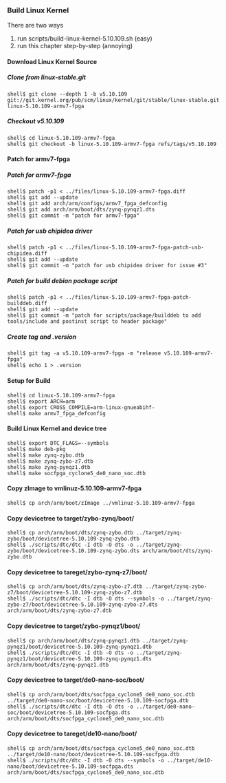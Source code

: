 ### Build Linux Kernel

There are two ways

1. run scripts/build-linux-kernel-5.10.109.sh (easy)
2. run this chapter step-by-step (annoying)

#### Download Linux Kernel Source

##### Clone from linux-stable.git

```console
shell$ git clone --depth 1 -b v5.10.109 git://git.kernel.org/pub/scm/linux/kernel/git/stable/linux-stable.git linux-5.10.109-armv7-fpga
```

##### Checkout v5.10.109

```console
shell$ cd linux-5.10.109-armv7-fpga
shell$ git checkout -b linux-5.10.109-armv7-fpga refs/tags/v5.10.109
```

#### Patch for armv7-fpga

##### Patch for armv7-fpga

```console
shell$ patch -p1 < ../files/linux-5.10.109-armv7-fpga.diff
shell$ git add --update
shell$ git add arch/arm/configs/armv7_fpga_defconfig
shell$ git add arch/arm/boot/dts/zynq-pynqz1.dts
shell$ git commit -m "patch for armv7-fpga"
```

##### Patch for usb chipidea driver

```console
shell$ patch -p1 < ../files/linux-5.10.109-armv7-fpga-patch-usb-chipidea.diff
shell$ git add --update
shell$ git commit -m "patch for usb chipidea driver for issue #3"
```

##### Patch for build debian package script

```console
shell$ patch -p1 < ../files/linux-5.10.109-armv7-fpga-patch-builddeb.diff
shell$ git add --update
shell$ git commit -m "patch for scripts/package/builddeb to add tools/include and postinst script to header package"
```

##### Create tag and .version

```console
shell$ git tag -a v5.10.109-armv7-fpga -m "release v5.10.109-armv7-fpga"
shell$ echo 1 > .version
```

#### Setup for Build 

````console
shell$ cd linux-5.10.109-armv7-fpga
shell$ export ARCH=arm
shell$ export CROSS_COMPILE=arm-linux-gnueabihf-
shell$ make armv7_fpga_defconfig
````

#### Build Linux Kernel and device tree

````console
shell$ export DTC_FLAGS=--symbols
shell$ make deb-pkg
shell$ make zynq-zybo.dtb
shell$ make zynq-zybo-z7.dtb
shell$ make zynq-pynqz1.dtb
shell$ make socfpga_cyclone5_de0_nano_soc.dtb
````

#### Copy zImage to vmlinuz-5.10.109-armv7-fpga

```console
shell$ cp arch/arm/boot/zImage ../vmlinuz-5.10.109-armv7-fpga
```

#### Copy devicetree to target/zybo-zynq/boot/

```console
shell$ cp arch/arm/boot/dts/zynq-zybo.dtb ../target/zynq-zybo/boot/devicetree-5.10.109-zynq-zybo.dtb
shell$ ./scripts/dtc/dtc -I dtb -O dts -o ../target/zynq-zybo/boot/devicetree-5.10.109-zynq-zybo.dts arch/arm/boot/dts/zynq-zybo.dtb
```

#### Copy devicetree to tareget/zybo-zynq-z7/boot/

```console
shell$ cp arch/arm/boot/dts/zynq-zybo-z7.dtb ../target/zynq-zybo-z7/boot/devicetree-5.10.109-zynq-zybo-z7.dtb
shell$ ./scripts/dtc/dtc -I dtb -O dts --symbols -o ../target/zynq-zybo-z7/boot/devicetree-5.10.109-zynq-zybo-z7.dts arch/arm/boot/dts/zynq-zybo-z7.dtb
```


#### Copy devicetree to target/zybo-pynqz1/boot/

```console
shell$ cp arch/arm/boot/dts/zynq-pynqz1.dtb ../target/zynq-pynqz1/boot/devicetree-5.10.109-zynq-pynqz1.dtb
shell$ ./scripts/dtc/dtc -I dtb -O dts -o ../target/zynq-pynqz1/boot/devicetree-5.10.109-zynq-pynqz1.dts arch/arm/boot/dts/zynq-pynqz1.dtb
```

#### Copy devicetree to target/de0-nano-soc/boot/

```console
shell$ cp arch/arm/boot/dts/socfpga_cyclone5_de0_nano_soc.dtb ../target/de0-nano-soc/boot/devicetree-5.10.109-socfpga.dtb
shell$ ./scripts/dtc/dtc -I dtb -O dts -o ../target/de0-nano-soc/boot/devicetree-5.10.109-socfpga.dts arch/arm/boot/dts/socfpga_cyclone5_de0_nano_soc.dtb
```

#### Copy devicetree to tareget/de10-nano/boot/

```console
shell$ cp arch/arm/boot/dts/socfpga_cyclone5_de0_nano_soc.dtb ../target/de10-nano/boot/devicetree-5.10.109-socfpga.dtb
shell$ ./scripts/dtc/dtc -I dtb -O dts --symbols -o ../target/de10-nano/boot/devicetree-5.10.109-socfpga.dts arch/arm/boot/dts/socfpga_cyclone5_de0_nano_soc.dtb
```



